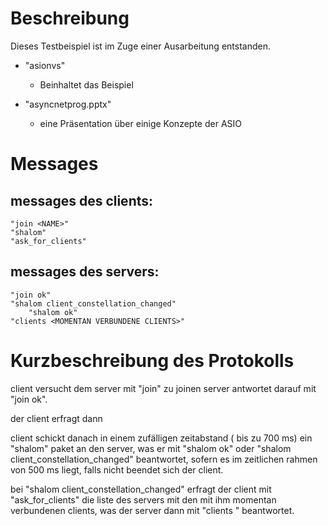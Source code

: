 # Beschreibung

Dieses Testbeispiel ist im Zuge einer Ausarbeitung entstanden.

- "asionvs"
	- Beinhaltet das Beispiel

- "asyncnetprog.pptx"
	- eine Präsentation über einige Konzepte der ASIO 

# Messages

## messages des clients:
	"join <NAME>"
	"shalom"
	"ask_for_clients"
	


## messages des servers:
	"join ok"
	"shalom client_constellation_changed"
        "shalom ok"
	"clients <MOMENTAN VERBUNDENE CLIENTS>"



# Kurzbeschreibung des Protokolls

client versucht dem server mit "join" zu joinen
server antwortet darauf mit "join ok". 

der client erfragt dann 

client schickt danach in einem zufälligen zeitabstand ( bis zu 700 ms)
ein "shalom" paket an den server, was er mit "shalom ok" oder 
"shalom client_constellation_changed" beantwortet,
sofern es im zeitlichen rahmen von 500 ms liegt,
falls nicht beendet sich der client.

bei "shalom client_constellation_changed"
erfragt der client mit "ask_for_clients" die liste des servers mit 
den mit ihm momentan verbundenen clients, was der server dann mit
"clients <MOMENTAN VERBUNDENE CLIENTS>" beantwortet.


	
